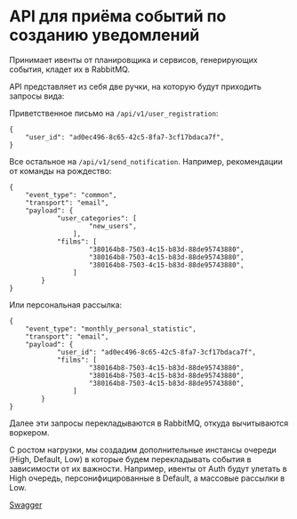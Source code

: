 # API для приёма событий по созданию уведомлений 

Принимает ивенты от планировщика и сервисов, генерирующих события, кладет их в RabbitMQ.

API представляет из себя две ручки, на которую будут приходить запросы вида:

Приветственное письмо на `/api/v1/user_registration`:
```
{
    "user_id": "ad0ec496-8c65-42c5-8fa7-3cf17bdaca7f",
}
```

Все остальное на `/api/v1/send_notification`. Например, рекомендации от команды на рождество:
```
{
    "event_type": "common",
    "transport": "email",
    "payload": {
            "user_categories": [
                    "new_users",
                ],
            "films": [
                    "380164b8-7503-4c15-b83d-88de95743880",
                    "380164b8-7503-4c15-b83d-88de95743880",
                    "380164b8-7503-4c15-b83d-88de95743880",
                ]
        }
}
```

Или персональная рассылка:
```
{
    "event_type": "monthly_personal_statistic",
    "transport": "email",
    "payload": {
            "user_id": "ad0ec496-8c65-42c5-8fa7-3cf17bdaca7f",
            "films": [
                    "380164b8-7503-4c15-b83d-88de95743880",
                    "380164b8-7503-4c15-b83d-88de95743880",
                    "380164b8-7503-4c15-b83d-88de95743880",
                ]
        }
}
```

Далее эти запросы перекладываются в RabbitMQ, откуда вычитываются воркером.

С ростом нагрузки, мы создадим дополнительные инстансы очереди (High, Default, Low) в которые будем перекладывать 
события в зависимости от их важности. Например, ивенты от Auth будут улетать в High очередь, персонифицированные 
в Default, а массовые рассылки в Low.

[Swagger](http://127.0.0.1:8001/docs)